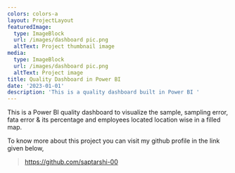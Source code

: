 ```yaml
---
colors: colors-a
layout: ProjectLayout
featuredImage:
  type: ImageBlock
  url: /images/dashboard pic.png
  altText: Project thumbnail image
media:
  type: ImageBlock
  url: /images/dashboard pic.png
  altText: Project image
title: Quality Dashboard in Power BI
date: '2023-01-01'
description: 'This is a quality dashboard built in Power BI '
---
```

This is a Power BI quality dashboard to visualize the sample, sampling error, fata error & its percentage and employees located location wise in a filled map.

To know more about this project you can visit my github profile in the link given below,

> https://github.com/saptarshi-00

